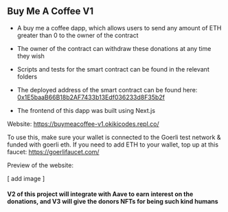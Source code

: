 ## Buy Me A Coffee V1

- A buy me a coffee dapp, which allows users to send any amount of ETH greater than 0 to the owner of the contract 

- The owner of the contract can withdraw these donations at any time they wish

- Scripts and tests for the smart contract can be found in the relevant folders

- The deployed address of the smart contract can be found here: [0x1E5baaB66B18b2AF7433b13Edf036233d8F35b2f](https://goerli.etherscan.io/address/0x1E5baaB66B18b2AF7433b13Edf036233d8F35b2f) 

- The frontend of this dapp was built using Next.js 

Website: https://buymeacoffee-v1.okikicodes.repl.co/ 

To use this, make sure your wallet is connected to the Goerli test network & funded with goerli eth. If you need to add ETH to your wallet, top up at this faucet: https://goerlifaucet.com/ 

Preview of the website: 

[ add image ]

#### V2 of this project will integrate with Aave to earn interest on the donations, and V3 will give the donors NFTs for being such kind humans 
